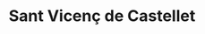 ---
title: Sant Vicenç de Castellet
url: /sant-vicenc-de-castellet/
latitude: 41.669
longitude: 1.854
---